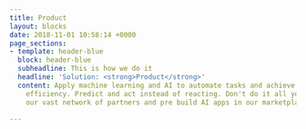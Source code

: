 ```yaml
---
title: Product
layout: blocks
date: 2018-11-01 10:58:14 +0000
page_sections:
- template: header-blue
  block: header-blue
  subheadline: This is how we do it
  headline: 'Solution: <strong>Product</strong>'
  content: Apply machine learning and AI to automate tasks and achieve better operational
    efficiency. Predict and act instead of reacting. Don't do it all yourselve. Use
    our vast network of partners and pre build AI apps in our marketplace.

---
```

